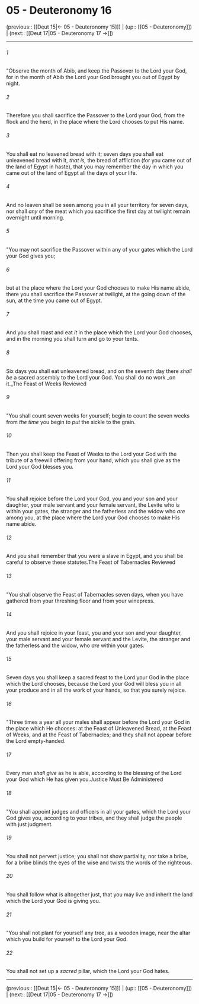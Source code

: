 # 05 - Deuteronomy 16

(previous:: [[Deut 15|← 05 - Deuteronomy 15]]) | (up:: [[05 - Deuteronomy]]) | (next:: [[Deut 17|05 - Deuteronomy 17 →]])

***


###### 1 
"Observe the month of Abib, and keep the Passover to the Lord your God, for in the month of Abib the Lord your God brought you out of Egypt by night. 

###### 2 
Therefore you shall sacrifice the Passover to the Lord your God, from the flock and the herd, in the place where the Lord chooses to put His name. 

###### 3 
You shall eat no leavened bread with it; seven days you shall eat unleavened bread with it, _that is,_ the bread of affliction (for you came out of the land of Egypt in haste), that you may remember the day in which you came out of the land of Egypt all the days of your life. 

###### 4 
And no leaven shall be seen among you in all your territory for seven days, nor shall _any_ of the meat which you sacrifice the first day at twilight remain overnight until morning. 

###### 5 
"You may not sacrifice the Passover within any of your gates which the Lord your God gives you; 

###### 6 
but at the place where the Lord your God chooses to make His name abide, there you shall sacrifice the Passover at twilight, at the going down of the sun, at the time you came out of Egypt. 

###### 7 
And you shall roast and eat _it_ in the place which the Lord your God chooses, and in the morning you shall turn and go to your tents. 

###### 8 
Six days you shall eat unleavened bread, and on the seventh day there _shall be_ a sacred assembly to the Lord your God. You shall do no work _on it._The Feast of Weeks Reviewed 

###### 9 
"You shall count seven weeks for yourself; begin to count the seven weeks from _the time_ you begin _to put_ the sickle to the grain. 

###### 10 
Then you shall keep the Feast of Weeks to the Lord your God with the tribute of a freewill offering from your hand, which you shall give as the Lord your God blesses you. 

###### 11 
You shall rejoice before the Lord your God, you and your son and your daughter, your male servant and your female servant, the Levite who _is_ within your gates, the stranger and the fatherless and the widow who _are_ among you, at the place where the Lord your God chooses to make His name abide. 

###### 12 
And you shall remember that you were a slave in Egypt, and you shall be careful to observe these statutes.The Feast of Tabernacles Reviewed 

###### 13 
"You shall observe the Feast of Tabernacles seven days, when you have gathered from your threshing floor and from your winepress. 

###### 14 
And you shall rejoice in your feast, you and your son and your daughter, your male servant and your female servant and the Levite, the stranger and the fatherless and the widow, who _are_ within your gates. 

###### 15 
Seven days you shall keep a sacred feast to the Lord your God in the place which the Lord chooses, because the Lord your God will bless you in all your produce and in all the work of your hands, so that you surely rejoice. 

###### 16 
"Three times a year all your males shall appear before the Lord your God in the place which He chooses: at the Feast of Unleavened Bread, at the Feast of Weeks, and at the Feast of Tabernacles; and they shall not appear before the Lord empty-handed. 

###### 17 
Every man _shall give_ as he is able, according to the blessing of the Lord your God which He has given you.Justice Must Be Administered 

###### 18 
"You shall appoint judges and officers in all your gates, which the Lord your God gives you, according to your tribes, and they shall judge the people with just judgment. 

###### 19 
You shall not pervert justice; you shall not show partiality, nor take a bribe, for a bribe blinds the eyes of the wise and twists the words of the righteous. 

###### 20 
You shall follow what is altogether just, that you may live and inherit the land which the Lord your God is giving you. 

###### 21 
"You shall not plant for yourself any tree, as a wooden image, near the altar which you build for yourself to the Lord your God. 

###### 22 
You shall not set up a _sacred_ pillar, which the Lord your God hates.

***

(previous:: [[Deut 15|← 05 - Deuteronomy 15]]) | (up:: [[05 - Deuteronomy]]) | (next:: [[Deut 17|05 - Deuteronomy 17 →]])

